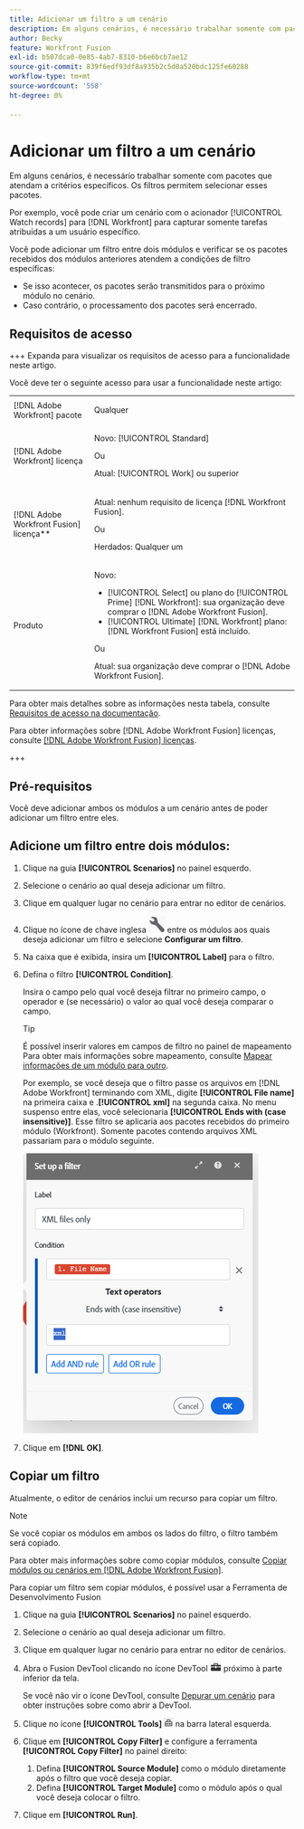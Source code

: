 ```yaml
---
title: Adicionar um filtro a um cenário
description: Em alguns cenários, é necessário trabalhar somente com pacotes que atendam a critérios específicos. Os filtros permitem selecionar esses pacotes.
author: Becky
feature: Workfront Fusion
exl-id: b507dca0-0e85-4ab7-8310-b6e6bcb7ae12
source-git-commit: 839f6edf93df8a935b2c5d0a520bdc125fe60288
workflow-type: tm+mt
source-wordcount: '558'
ht-degree: 0%

---
```


# Adicionar um filtro a um cenário

Em alguns cenários, é necessário trabalhar somente com pacotes que atendam a critérios específicos. Os filtros permitem selecionar esses pacotes.

Por exemplo, você pode criar um cenário com o acionador [!UICONTROL Watch records] para [!DNL Workfront] para capturar somente tarefas atribuídas a um usuário específico.

Você pode adicionar um filtro entre dois módulos e verificar se os pacotes recebidos dos módulos anteriores atendem a condições de filtro específicas:

* Se isso acontecer, os pacotes serão transmitidos para o próximo módulo no cenário.
* Caso contrário, o processamento dos pacotes será encerrado.

## Requisitos de acesso

+++ Expanda para visualizar os requisitos de acesso para a funcionalidade neste artigo.

Você deve ter o seguinte acesso para usar a funcionalidade neste artigo:

<table style="table-layout:auto">
 <col> 
 <col> 
 <tbody> 
  <tr> 
   <td role="rowheader">[!DNL Adobe Workfront] pacote</td> 
   <td> <p>Qualquer</p> </td> 
  </tr> 
  <tr data-mc-conditions=""> 
   <td role="rowheader">[!DNL Adobe Workfront] licença</td> 
   <td> <p>Novo: [!UICONTROL Standard]</p><p>Ou</p><p>Atual: [!UICONTROL Work] ou superior</p> </td> 
  </tr> 
  <tr> 
   <td role="rowheader">[!DNL Adobe Workfront Fusion] licença**</td> 
   <td>
   <p>Atual: nenhum requisito de licença [!DNL Workfront Fusion].</p>
   <p>Ou</p>
   <p>Herdados: Qualquer um </p>
   </td> 
  </tr> 
  <tr> 
   <td role="rowheader">Produto</td> 
   <td>
   <p>Novo:</p> <ul><li>[!UICONTROL Select] ou plano do [!UICONTROL Prime] [!DNL Workfront]: sua organização deve comprar o [!DNL Adobe Workfront Fusion].</li><li>[!UICONTROL Ultimate] [!DNL Workfront] plano: [!DNL Workfront Fusion] está incluído.</li></ul>
   <p>Ou</p>
   <p>Atual: sua organização deve comprar o [!DNL Adobe Workfront Fusion].</p>
   </td> 
  </tr>
 </tbody> 
</table>

Para obter mais detalhes sobre as informações nesta tabela, consulte [Requisitos de acesso na documentação](/help/workfront-fusion/references/licenses-and-roles/access-level-requirements-in-documentation.md).

Para obter informações sobre [!DNL Adobe Workfront Fusion] licenças, consulte [[!DNL Adobe Workfront Fusion] licenças](/help/workfront-fusion/set-up-and-manage-workfront-fusion/licensing-operations-overview/license-automation-vs-integration.md).

+++

## Pré-requisitos

Você deve adicionar ambos os módulos a um cenário antes de poder adicionar um filtro entre eles.

## Adicione um filtro entre dois módulos:

1. Clique na guia **[!UICONTROL Scenarios]** no painel esquerdo.
1. Selecione o cenário ao qual deseja adicionar um filtro.
1. Clique em qualquer lugar no cenário para entrar no editor de cenários.
1. Clique no ícone de chave inglesa ![Ícone de chave inglesa](assets/wrench-icon.png) entre os módulos aos quais deseja adicionar um filtro e selecione **Configurar um filtro**.
1. Na caixa que é exibida, insira um **[!UICONTROL Label]** para o filtro.
1. Defina o filtro **[!UICONTROL Condition]**.

   Insira o campo pelo qual você deseja filtrar no primeiro campo, o operador e (se necessário) o valor ao qual você deseja comparar o campo.

   >[!TIP]
   >
   >É possível inserir valores em campos de filtro no painel de mapeamento
   >Para obter mais informações sobre mapeamento, consulte [Mapear informações de um módulo para outro](/help/workfront-fusion/create-scenarios/map-data/map-data-from-one-to-another.md).

   Por exemplo, se você deseja que o filtro passe os arquivos em [!DNL Adobe Workfront] terminando com XML, digite **[!UICONTROL File name]** na primeira caixa e .**[!UICONTROL xml]** na segunda caixa. No menu suspenso entre elas, você selecionaria **[!UICONTROL Ends with (case insensitive)]**. Esse filtro se aplicaria aos pacotes recebidos do primeiro módulo (Workfront). Somente pacotes contendo arquivos XML passariam para o módulo seguinte.

   ![](assets/set-up-filter-box.png)

1. Clique em **[!DNL OK]**.

## Copiar um filtro

Atualmente, o editor de cenários inclui um recurso para copiar um filtro.

>[!NOTE]
>
>Se você copiar os módulos em ambos os lados do filtro, o filtro também será copiado.
>
>Para obter mais informações sobre como copiar módulos, consulte [Copiar módulos ou cenários em [!DNL Adobe Workfront Fusion]](/help/workfront-fusion/create-scenarios/add-modules/copy-modules-or-scenarios.md).

Para copiar um filtro sem copiar módulos, é possível usar a Ferramenta de Desenvolvimento Fusion

1. Clique na guia **[!UICONTROL Scenarios]** no painel esquerdo.
1. Selecione o cenário ao qual deseja adicionar um filtro.
1. Clique em qualquer lugar no cenário para entrar no editor de cenários.
1. Abra o Fusion DevTool clicando no ícone DevTool ![ícone DevTool](assets/debugger-icon.png) próximo à parte inferior da tela.

   Se você não vir o ícone DevTool, consulte [Depurar um cenário](/help/workfront-fusion/manage-scenarios/debug-a-scenario.md) para obter instruções sobre como abrir a DevTool.

1. Clique no ícone **[!UICONTROL Tools]** ![](assets/devtools-tools-icon.png) na barra lateral esquerda.

1. Clique em **[!UICONTROL Copy Filter]** e configure a ferramenta **[!UICONTROL Copy Filter]** no painel direito:

   1. Defina **[!UICONTROL Source Module]** como o módulo diretamente após o filtro que você deseja copiar.
   1. Defina **[!UICONTROL Target Module]** como o módulo após o qual você deseja colocar o filtro.

1. Clique em **[!UICONTROL Run]**.
